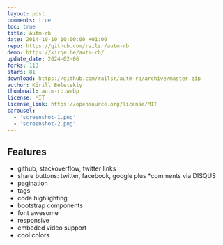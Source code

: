 ```yaml
---
layout: post
comments: true
toc: true
title: Autm-rb
date: 2014-10-10 10:00:00 +01:00
repo: https://github.com/railsr/autm-rb
demo: https://kirqe.be/autm-rb/
update_date: 2024-02-06
forks: 113
stars: 81
download: https://github.com/railsr/autm-rb/archive/master.zip
author: Kirill Beletskiy
thumbnail: autm-rb.webp
license: MIT
license_link: https://opensource.org/license/MIT
carousel:
  - 'screenshot-1.png'
  - 'screenshot-2.png'
---
```


## Features

* github, stackoverflow, twitter links
* share buttons: twitter, facebook, google plus *comments via DISQUS
* pagination
* tags
* code highlighting
* bootstrap components
* font awesome
* responsive
* embeded video support
* cool colors
